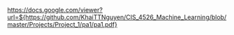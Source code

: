 https://docs.google.com/viewer?url=${https://github.com/KhaiTTNguyen/CIS_4526_Machine_Learning/blob/master/Projects/Project_1/pa1/pa1.pdf}
